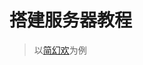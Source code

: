 # 搭建服务器教程
<ArticleMetadata />

> 以[简幻欢](https://simpfun.cn/)为例

<BilibiliVideo bvid="BV1N4421F7Zv" />